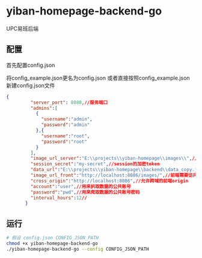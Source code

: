 # yiban-homepage-backend-go
UPC易班后端
## 配置
首先配置config.json

将config_example.json更名为config.json 或者直接按照config_example.json 新建config.json文件
```json
{
         "server_port": 8080,//服务端口
         "admins":[
           {
             "username":"admin",
             "password":"admin"
           },{
             "username":"root",
             "password":"root"
           }
         ],
         "image_url_server":"E:\\projects\\yiban-homepage\\images\\",//后端保存上传图片文件的目录
         "session_secret":"my-secret",//session的加密token
         "data_url":"E:\\projects\\yiban-homepage\\backend\\data_copy.json",//前端访问的data.json位置
         "image_url_front":"http://localhost:8086/images/",//前端需要访问的图片目录（即是后端接收到上传图片之后存储的相对于前端wwwroot的目录）
         "cross_origin":"http://localhost:8086",//允许跨域的前端origin
         "account":"user",//用来扒取数据的公共账号
         "password":"pwd",//用来爬取数据的公共账号密码
         "interval_hours":12//
       }

```
## 运行

```bash
# 假设 config.json CONFIG_JSON_PATH
chmod +x yiban-homepage-backend-go
./yiban-homepage-backend-go --config CONFIG_JSON_PATH
```